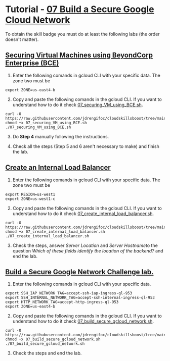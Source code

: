 # Tutorial - [07 Build a Secure Google Cloud Network](https://www.cloudskillsboost.google/paths/36/course_templates/654)

To obtain the skill badge you must do at least the following labs (the order doesn't matter).

## [Securing Virtual Machines using BeyondCorp Enterprise (BCE)](https://www.cloudskillsboost.google/paths/36/course_templates/654/labs/464656)
1. Enter the following comands in gcloud CLI with your specific data. The zone two must be 
```
export ZONE=us-east4-b
```
2. Copy and paste the following comands in the gcloud CLI. If you want to understand how to do it check [07_securing_VM_using_BCE.sh](https://github.com/jdrengifoc/cloudskillsboost/tree/maing/cloud_CFC/skill_badges/07_build_secure_gcloud_network/07_securing_VM_using_BCE.sh).
```
curl -O https://raw.githubusercontent.com/jdrengifoc/cloudskillsboost/tree/main/gcloud_CFC/skill_badges/07_build_secure_gcloud_network/07_create_internal_load_balancer.sh
chmod +x 07_securing_VM_using_BCE.sh
./07_securing_VM_using_BCE.sh
```
3. Do **Step 4** manually following the instructions.

4. Check all the steps (Step 5 and 6 aren't necessary to make) and finish the lab.

## [Create an Internal Load Balancer](https://www.cloudskillsboost.google/paths/36/course_templates/654/labs/464660)
1. Enter the following comands in gcloud CLI with your specific data. The zone two must be 
```
export REGION=us-west1
export ZONE=us-west1-c
```

2. Copy and paste the following comands in the gcloud CLI. If you want to understand how to do it check [07_create_internal_load_balancer.sh](https://github.com/jdrengifoc/cloudskillsboost/tree/maing/cloud_CFC/skill_badges/07_build_secure_gcloud_network/07_create_internal_load_balancer.sh).
```
curl -O https://raw.githubusercontent.com/jdrengifoc/cloudskillsboost/tree/main/gcloud_CFC/skill_badges/07_build_secure_gcloud_network/07_create_internal_load_balancer.sh
chmod +x 07_create_internal_load_balancer.sh
./07_create_internal_load_balancer.sh
```
3. Check the steps, answer *Server Location* and *Server Hostname*to the question *Which of these fields identify the location of the backend?* and end the lab.

## [Build a Secure Google Network Challenge lab.](https://www.cloudskillsboost.google/paths/36/course_templates/654/labs/464661)

1. Enter the following comands in gcloud CLI with your specific data.
```
export SSH_IAP_NETWORK_TAG=accept-ssh-iap-ingress-ql-953
export SSH_INTERNAL_NETWORK_TAG=accept-ssh-internal-ingress-ql-953
export HTTP_NETWORK_TAG=accept-http-ingress-ql-953
export ZONE=us-east4-b
```
2. Copy and paste the following comands in the gcloud CLI. If you want to understand how to do it check [07_build_secure_gcloud_network.sh](https://github.com/jdrengifoc/cloudskillsboost/tree/maing/cloud_CFC/skill_badges/07_build_secure_gcloud_network/07_build_secure_gcloud_network.sh).
```
curl -O https://raw.githubusercontent.com/jdrengifoc/cloudskillsboost/tree/main/gcloud_CFC/skill_badges/07_build_secure_gcloud_network/07_build_secure_gcloud_network.sh
chmod +x 07_build_secure_gcloud_network.sh
./07_build_secure_gcloud_network.sh
```
3. Check the steps and end the lab.